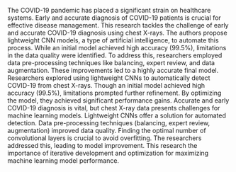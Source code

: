 The COVID-19 pandemic has placed a significant strain on healthcare systems. Early and accurate diagnosis of COVID-19 patients is crucial for effective disease management. This research tackles the challenge of early and accurate COVID-19 diagnosis using chest X-rays. The authors propose lightweight CNN models, a type of artificial intelligence, to automate this process. While an initial model achieved high accuracy (99.5%), limitations in the data quality were identified. To address this, researchers employed data pre-processing techniques like balancing, expert review, and data augmentation. These improvements led to a highly accurate final model.
Researchers explored using lightweight CNNs to automatically detect COVID-19 from chest X-rays. Though an initial model achieved high accuracy (99.5%), limitations prompted further refinement. By optimizing the model, they achieved significant performance gains. Accurate and early COVID-19 diagnosis is vital, but chest X-ray data presents challenges for machine learning models. Lightweight CNNs offer a solution for automated detection. Data pre-processing techniques (balancing, expert review, augmentation) improved data quality.
Finding the optimal number of convolutional layers is crucial to avoid overfitting. The researchers addressed this, leading to model improvement.
This research the importance of iterative development and optimization for maximizing machine learning model performance.
